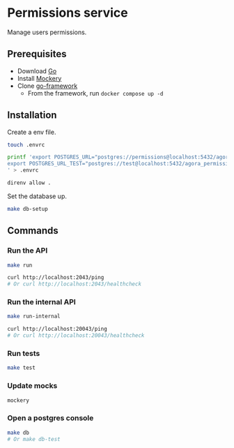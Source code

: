 # Permissions service

Manage users permissions.

## Prerequisites

- Download [Go](https://go.dev/doc/install)
- Install [Mockery](https://vektra.github.io/mockery/latest/installation/)
- Clone [go-framework](https://github.com/a-novel/go-framework)
    - From the framework, run `docker compose up -d`

## Installation

Create a env file.

```bash
touch .envrc
```
```bash
printf 'export POSTGRES_URL="postgres://permissions@localhost:5432/agora_permissions?sslmode=disable"
export POSTGRES_URL_TEST="postgres://test@localhost:5432/agora_permissions_test?sslmode=disable"
' > .envrc
```
```bash
direnv allow .
```

Set the database up.
```bash
make db-setup
```

## Commands

### Run the API

```bash
make run
```
```bash
curl http://localhost:2043/ping
# Or curl http://localhost:2043/healthcheck
```

### Run the internal API

```bash
make run-internal
```
```bash
curl http://localhost:20043/ping
# Or curl http://localhost:20043/healthcheck
```

### Run tests

```bash
make test
```

### Update mocks

```bash
mockery
```

### Open a postgres console

```bash
make db
# Or make db-test
```
